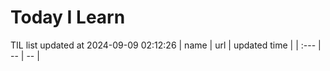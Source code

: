 # Today I Learn 
TIL list updated at 2024-09-09 02:12:26
| name | url | updated time |
| :--- | -- | -- |
